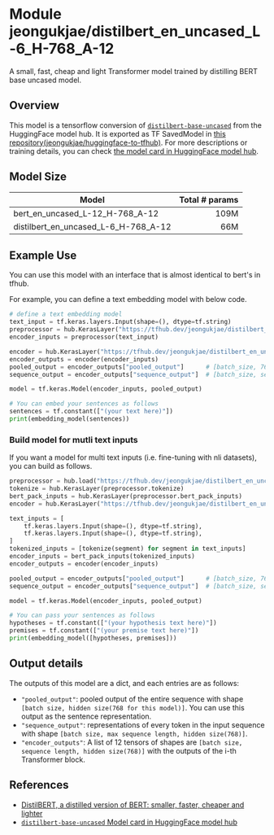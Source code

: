 # Module jeongukjae/distilbert_en_uncased_L-6_H-768_A-12

A small, fast, cheap and light Transformer model trained by distilling BERT base uncased model.

<!-- asset-path: https://storage.googleapis.com/jeongukjae-tf-models/distilbert/distilbert-base-uncased.tar.gz -->
<!-- network-architecture: transformer -->
<!-- task: text-embedding -->
<!-- fine-tunable: true -->
<!-- license: apache-2.0 -->
<!-- format: saved_model_2 -->
<!-- language: en -->

## Overview

This model is a tensorflow conversion of [`distilbert-base-uncased`](https://huggingface.co/distilbert-base-uncased) from the HuggingFace model hub. It is exported as TF SavedModel in [this repository(jeongukjae/huggingface-to-tfhub)](https://github.com/jeongukjae/huggingface-to-tfhub). For more descriptions or training details, you can check [the model card in HuggingFace model hub](https://huggingface.co/distilbert-base-uncased).

## Model Size

| Model                                | Total # params |
| ------------------------------------ | -------------: |
| bert_en_uncased_L-12_H-768_A-12      |           109M |
| distilbert_en_uncased_L-6_H-768_A-12 |            66M |

## Example Use

You can use this model with an interface that is almost identical to bert's in tfhub.

For example, you can define a text embedding model with below code.

```python
# define a text embedding model
text_input = tf.keras.layers.Input(shape=(), dtype=tf.string)
preprocessor = hub.KerasLayer("https://tfhub.dev/jeongukjae/distilbert_en_uncased_preprocess/1")
encoder_inputs = preprocessor(text_input)

encoder = hub.KerasLayer("https://tfhub.dev/jeongukjae/distilbert_en_uncased_L-6_H-768_A-12/1", trainable=True)
encoder_outputs = encoder(encoder_inputs)
pooled_output = encoder_outputs["pooled_output"]      # [batch_size, 768].
sequence_output = encoder_outputs["sequence_output"]  # [batch_size, seq_length, 768].

model = tf.keras.Model(encoder_inputs, pooled_output)

# You can embed your sentences as follows
sentences = tf.constant(["(your text here)"])
print(embedding_model(sentences))
```

### Build model for mutli text inputs

If you want a model for multi text inputs (i.e. fine-tuning with nli datasets), you can build as follows.

```python
preprocessor = hub.load("https://tfhub.dev/jeongukjae/distilbert_en_uncased_preprocess/1")
tokenize = hub.KerasLayer(preprocessor.tokenize)
bert_pack_inputs = hub.KerasLayer(preprocessor.bert_pack_inputs)
encoder = hub.KerasLayer("https://tfhub.dev/jeongukjae/distilbert_en_uncased_L-6_H-768_A-12/1", trainable=True)

text_inputs = [
    tf.keras.layers.Input(shape=(), dtype=tf.string),
    tf.keras.layers.Input(shape=(), dtype=tf.string),
]
tokenized_inputs = [tokenize(segment) for segment in text_inputs]
encoder_inputs = bert_pack_inputs(tokenized_inputs)
encoder_outputs = encoder(encoder_inputs)

pooled_output = encoder_outputs["pooled_output"]      # [batch_size, 768].
sequence_output = encoder_outputs["sequence_output"]  # [batch_size, seq_length, 768].

model = tf.keras.Model(encoder_inputs, pooled_output)

# You can pass your sentences as follows
hypotheses = tf.constant(["(your hypothesis text here)"])
premises = tf.constant(["(your premise text here)"])
print(embedding_model([hypotheses, premises]))
```

## Output details

The outputs of this model are a dict, and each entries are as follows:

* `"pooled_output"`: pooled output of the entire sequence with shape `[batch size, hidden size(768 for this model)]`. You can use this output as the sentence representation.
* `"sequence_output"`: representations of every token in the input sequence with shape `[batch size, max sequence length, hidden size(768)]`.
* `"encoder_outputs"`: A list of 12 tensors of shapes are `[batch size, sequence length, hidden size(768)]` with the outputs of the i-th Transformer block.

## References

* [DistilBERT, a distilled version of BERT: smaller, faster, cheaper and lighter](https://arxiv.org/abs/1910.01108)
* [`distilbert-base-uncased` Model card in HuggingFace model hub](https://huggingface.co/distilbert-base-uncased)

